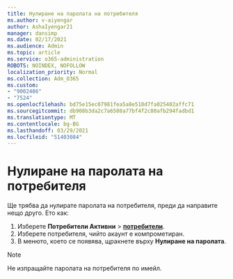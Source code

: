 ```yaml
---
title: Нулиране на паролата на потребителя
ms.author: v-aiyengar
author: AshaIyengar21
manager: dansimp
ms.date: 02/17/2021
ms.audience: Admin
ms.topic: article
ms.service: o365-administration
ROBOTS: NOINDEX, NOFOLLOW
localization_priority: Normal
ms.collection: Adm_O365
ms.custom:
- "9002486"
- "7524"
ms.openlocfilehash: bd75e15ec07981fea5a8e510d7fa025402affc71
ms.sourcegitcommit: db908b3da2c7a6508a77bf4f2c80afb294fadbd1
ms.translationtype: MT
ms.contentlocale: bg-BG
ms.lasthandoff: 03/29/2021
ms.locfileid: "51403084"
---
```

# <a name="reset-the-users-password"></a>Нулиране на паролата на потребителя

Ще трябва да нулирате паролата на потребителя, преди да направите нещо друго. Ето как:

1. Изберете **Потребители Активни**  >  **[потребители](https://go.microsoft.com/fwlink/p/?linkid=834822)**.
1. Изберете потребителя, чийто акаунт е компрометиран.
1. В менюто, което се появява, щракнете върху **Нулиране на паролата**.

> [!NOTE]
> Не изпращайте паролата на потребителя по имейл.
